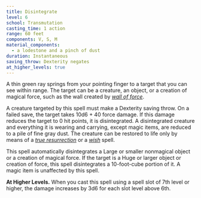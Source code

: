 ```yaml
---
title: Disintegrate
level: 6
school: Transmutation
casting_time: 1 action
range: 60 feet
components: V, S, M
material_components:
  - a lodestone and a pinch of dust
duration: Instantaneous
saving_throw: Dexterity negates
at_higher_levels: true
---
```


A thin green ray springs from your pointing finger to a target that you can see within range. The target can be a creature, an object, or a creation of magical force, such as the wall created by *[wall of force](/spells/wall-of-force/)*.

A creature targeted by this spell must make a Dexterity saving throw. On a failed save, the target takes 10d6 + 40 force damage. If this damage reduces the target to 0 hit points, it is disintegrated.  A disintegrated creature and everything it is wearing and carrying, except magic items, are reduced to a pile of fine gray dust. The creature can be restored to life only by means of a *[true resurrection](/spells/resurrection-true/)* or a *[wish](/spells/wish/)* spell.

This spell automatically disintegrates a Large or smaller nonmagical object or a creation of magical force. If the target is a Huge or larger object or creation of force, this spell disintegrates a 10-foot-cube portion of it. A magic item is unaffected by this spell.

**At Higher Levels.** When you cast this spell using a spell slot of 7th level or higher, the damage increases by 3d6 for each slot level above 6th.
